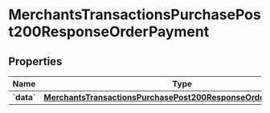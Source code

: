 
# MerchantsTransactionsPurchasePost200ResponseOrderPayment

## Properties
Name | Type | Description | Notes
------------ | ------------- | ------------- | -------------
**&#x60;data&#x60;** | [**MerchantsTransactionsPurchasePost200ResponseOrderPaymentData**](MerchantsTransactionsPurchasePost200ResponseOrderPaymentData.md) |  | 



